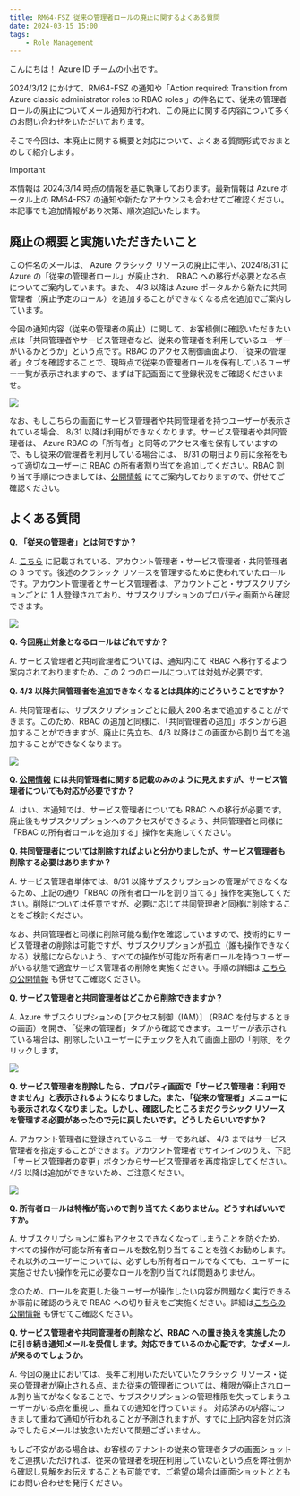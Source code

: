 ```yaml
---
title: RM64-FSZ 従来の管理者ロールの廃止に関するよくある質問
date: 2024-03-15 15:00
tags:
    - Role Management
---
```


こんにちは！ Azure ID チームの小出です。

2024/3/12 にかけて、RM64-FSZ の通知や「Action required: Transition from Azure classic administrator roles to RBAC roles 」の件名にて、従来の管理者ロールの廃止についてメール通知が行われ、この廃止に関する内容について多くのお問い合わせをいただいております。

そこで今回は、本廃止に関する概要と対応について、よくある質問形式でおまとめして紹介します。

> [!IMPORTANT]
> 本情報は 2024/3/14 時点の情報を基に執筆しております。最新情報は Azure ポータル上の RM64-FSZ の通知や新たなアナウンスも合わせてご確認ください。本記事でも追加情報があり次第、順次追記いたします。

## 廃止の概要と実施いただきたいこと

この件名のメールは、 Azure クラシック リソースの廃止に伴い、2024/8/31 に Azure の「従来の管理者ロール」が廃止され、 RBAC への移行が必要となる点についてご案内しています。また、 4/3 以降は Azure ポータルから新たに共同管理者（廃止予定のロール）を追加することができなくなる点を追加でご案内しています。
 
今回の通知内容（従来の管理者の廃止）に関して、お客様側に確認いただきたい点は「共同管理者やサービス管理者など、従来の管理者を利用しているユーザーがいるかどうか」という点です。RBAC のアクセス制御画面より、「従来の管理者」タブを確認することで、現時点で従来の管理者ロールを保有しているユーザー一覧が表示されますので、まずは下記画面にて登録状況をご確認くださいませ。

![](./rm64-fsz-info/rm64-fsz-info1.png)
 
なお、もしこちらの画面にサービス管理者や共同管理者を持つユーザーが表示されている場合、 8/31 以降は利用ができなくなります。サービス管理者や共同管理者は、 Azure RBAC の「所有者」と同等のアクセス権を保有していますので、もし従来の管理者を利用している場合には、 8/31 の期日より前に余裕をもって適切なユーザーに RBAC の所有者割り当てを追加してください。RBAC 割り当て手順につきましては、[公開情報](https://learn.microsoft.com/ja-jp/azure/role-based-access-control/quickstart-assign-role-user-portal#grant-access) にてご案内しておりますので、併せてご確認ください。

## よくある質問

**Q. 「従来の管理者」とは何ですか？**

A. [こちら](https://learn.microsoft.com/ja-jp/azure/role-based-access-control/rbac-and-directory-admin-roles#classic-subscription-administrator-roles) に記載されている、アカウント管理者・サービス管理者・共同管理者の 3 つです。後述のクラシック リソースを管理するために使われていたロールです。アカウント管理者とサービス管理者は、アカウントごと・サブスクリプションごとに 1 人登録されており、サブスクリプションのプロパティ画面から確認できます。

![](./rm64-fsz-info/rm64-fsz-info2.png)

**Q. 今回廃止対象となるロールはどれですか？**

A. サービス管理者と共同管理者については、通知内にて RBAC へ移行するよう案内されておりますため、この 2 つのロールについては対処が必要です。

**Q. 4/3 以降共同管理者を追加できなくなるとは具体的にどういうことですか？**

A. 共同管理者は、サブスクリプションごとに最大 200 名まで追加することができます。このため、RBAC の追加と同様に、「共同管理者の追加」ボタンから追加することができますが、廃止に先立ち、4/3 以降はこの画面から割り当てを追加することができなくなります。

![](./rm64-fsz-info/rm64-fsz-info3.png)

**Q. [公開情報](https://learn.microsoft.com/ja-jp/azure/role-based-access-control/classic-administrators) には共同管理者に関する記載のみのように見えますが、サービス管理者についても対応が必要ですか？**

A. はい、本通知では、サービス管理者についても RBAC への移行が必要です。廃止後もサブスクリプションへのアクセスができるよう、共同管理者と同様に「RBAC の所有者ロールを追加する」操作を実施してください。

**Q. 共同管理者については削除すればよいと分かりましたが、サービス管理者も削除する必要はありますか？**

A. サービス管理者単体では、8/31 以降サブスクリプションの管理ができなくなるため、上記の通り「RBAC の所有者ロールを割り当てる」操作を実施してください。削除については任意ですが、必要に応じて共同管理者と同様に削除することをご検討ください。

なお、共同管理者と同様に削除可能な動作を確認していますので、技術的にサービス管理者の削除は可能ですが、サブスクリプションが孤立（誰も操作できなくなる）状態にならないよう、すべての操作が可能な所有者ロールを持つユーザーがいる状態で適宜サービス管理者の削除を実施ください。手順の詳細は [こちらの公開情報](https://learn.microsoft.com/ja-jp/azure/role-based-access-control/classic-administrators) も併せてご確認ください。

**Q. サービス管理者と共同管理者はどこから削除できますか？**

A. Azure サブスクリプションの [アクセス制御（IAM）] （RBAC を付与するときの画面）を開き、「従来の管理者」タブから確認できます。ユーザーが表示されている場合は、削除したいユーザーにチェックを入れて画面上部の「削除」をクリックします。

![](./rm64-fsz-info/rm64-fsz-info4.png)

**Q. サービス管理者を削除したら、プロパティ画面で「サービス管理者：利用できません」と表示されるようになりました。また、「従来の管理者」メニューにも表示されなくなりました。しかし、確認したところまだクラシック リソースを管理する必要があったので元に戻したいです。どうしたらいいですか？**

A. アカウント管理者に登録されているユーザーであれば、 4/3 まではサービス管理者を指定することができます。アカウント管理者でサインインのうえ、下記「サービス管理者の変更」ボタンからサービス管理者を再度指定してください。 4/3 以降は追加ができないため、ご注意ください。

![](./rm64-fsz-info/rm64-fsz-info5.png)

**Q. 所有者ロールは特権が高いので割り当てたくありません。どうすればいいですか。**

A. サブスクリプションに誰もアクセスできなくなってしまうことを防ぐため、すべての操作が可能な所有者ロールを数名割り当てることを強くお勧めします。それ以外のユーザーについては、必ずしも所有者ロールでなくても、ユーザーに実施させたい操作を元に必要なロールを割り当てれば問題ありません。

念のため、ロールを変更した後ユーザーが操作したい内容が問題なく実行できるか事前に確認のうえで RBAC への切り替えをご実施ください。詳細は[こちらの公開情報](https://learn.microsoft.com/ja-jp/azure/role-based-access-control/classic-administrators) も併せてご確認ください。

**Q. サービス管理者や共同管理者の削除など、RBAC への置き換えを実施したのに引き続き通知メールを受信します。対応できているのか心配です。なぜメールが来るのでしょうか。**

A. 今回の廃止においては、長年ご利用いただいていたクラシック リソース・従来の管理者が廃止される点、また従来の管理者については、権限が廃止されロール割り当てがなくなることで、サブスクリプションの管理権限を失ってしまうユーザーがいる点を重視し、重ねての通知を行っています。
対応済みの内容につきまして重ねて通知が行われることが予測されますが、すでに上記内容を対応済みでしたらメールは放念いただいて問題ございません。

もしご不安がある場合は、お客様のテナントの従来の管理者タブの画面ショットをご連携いただければ、従来の管理者を現在利用していないという点を弊社側から確認し見解をお伝えすることも可能です。ご希望の場合は画面ショットとともにお問い合わせを発行ください。
